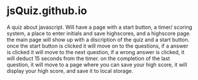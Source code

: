 # jsQuiz.github.io
A quiz about javascript. Will have a page with a start button, a timer/ scoring system, a place to enter initials and save highscores, and a highscore page.
the main page will show up with a discription of the quiz and a start button.
once the start button is clicked it will move on to the questions, if a answer is clicked it will move to the next question, if a wrong answer is clicked, it will deduct 15 seconds from the timer.
on the completion of the last question, it will move to a page where you can save your high score, it will display your high score, and save it to local storage.
